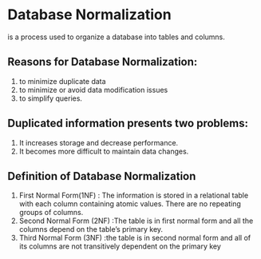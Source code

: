 # Database Normalization
is a process used to organize a database into tables and columns.

## Reasons for Database Normalization:

1. to minimize duplicate data
2. to minimize or avoid data modification issues
3. to simplify queries.

##  Duplicated information presents two problems:

1. It increases storage and decrease performance.
2. It becomes more difficult to maintain data changes.

## Definition of Database Normalization

1. First Normal Form(1NF) : The information is stored in a relational table with each column containing atomic values. There are no repeating groups of columns.
2. Second Normal Form (2NF) :The table is in first normal form and all the columns depend on the table’s primary key.
3. Third Normal Form (3NF) :the table is in second normal form and all of its columns are not transitively dependent on the primary key

